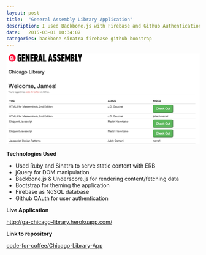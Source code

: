 ```yaml
---
layout: post
title:  "General Assembly Library Application"
description: I used Backbone.js with Firebase and Github Authentication to create a check-in/out app for books.
date:   2015-03-01 10:34:07
categories: backbone sinatra firebase github boostrap
---
```


<img src="/img/libraryapp.png" alt="Screenshot">

**Technologies Used**

- Used Ruby and Sinatra to serve static content with ERB
- jQuery for DOM manipulation
- Backbone.js & Underscore.js for rendering content/fetching data
- Bootstrap for theming the application
- Firebase as NoSQL database
- Github OAuth for user authentication

**Live Application**

<a href="http://ga-chicago-library.herokuapp.com/" target="_blank">http://ga-chicago-library.herokuapp.com/</a>

**Link to repository**

<a href="https://github.com/code-for-coffee/Chicago-Library-App" target="_blank">code-for-coffee/Chicago-Library-App</a>
